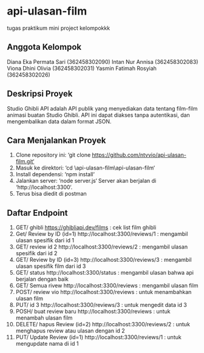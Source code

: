 # api-ulasan-film
tugas praktikum mini project kelompokkk

## Anggota Kelompok
Diana Eka Permata Sari (362458302090)
Intan Nur Annisa (362458302083)
Viona Dhini Olivia (362458302031)
Yasmin Fatimah Rosyiah (362458302026)

## Deskripsi Proyek
Studio Ghibli API adalah API publik yang menyediakan data tentang film-film animasi buatan Studio Ghibli. API ini dapat diakses tanpa autentikasi, dan mengembalikan data dalam format JSON.

 ## Cara Menjalankan Proyek 
1. Clone repository ini: ‘git clone https://github.com/ntvvio/api-ulasan-film.git‘
2. Masuk ke direktori: ‘cd \api-ulasan-film\api-ulasan-film‘
3. Install dependensi: ‘npm install‘
4. Jalankan server: ‘node server.js‘
Server akan berjalan di ‘http://localhost:3300‘.
5. Terus bisa diedit di postman

## Daftar Endpoint
1. GET/ ghibli https://ghibliapi.dev/films : cek list film ghibli
2. Get/ Review by ID (id=1) http://localhost:3300/reviews/1 : mengambil ulasan spesifik dari id 1
3. GET/ review id 2 http://localhost:3300/reviews/2 : mengambil ulasan spesifik dari id 2
4. GET/ Review by ID (id=3) http://localhost:3300/reviews/3 : mengambil ulasan spesifik film dari id 3
5. GET/ status http://localhost:3300/status : mengambil ulasan bahwa api berjalan dengan baik
6. GET/ Semua rivew http://localhost:3300/reviews : mengambil ulasan film
7. POST/ review vio http://localhost:3300/reviews : untuk menambahkan ulasan film
8. PUT/ id 3 http://localhost:3300/reviews/3 : untuk mengedit data id 3
9. POSH/ buat review baru http://localhost:3300/reviews : untuk menambah ulasan film
10. DELETE/ hapus Review (id=2) http://localhost:3300/reviews/2 : untuk menghapus review atau ulasan dengan id 2
11. PUT/ Update Review (id=1) http://localhost:3300/reviews/1 : untuk mengupdate nama di id 1 
